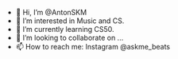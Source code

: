 - 👋 Hi, I’m @AntonSKM
- 👀 I’m interested in Music and CS.
- 🌱 I’m currently learning CS50.
- 💞️ I’m looking to collaborate on ...
- 📫 How to reach me: Instagram @askme_beats

<!---
AntonSKM/AntonSKM is a ✨ special ✨ repository because its `README.md` (this file) appears on your GitHub profile.
You can click the Preview link to take a look at your changes.
--->
